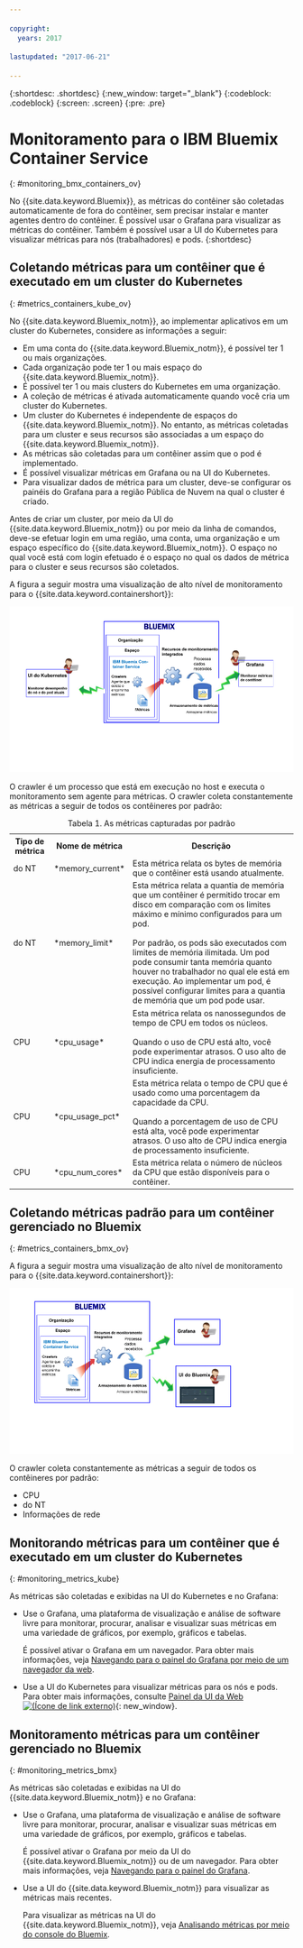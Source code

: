```yaml
---

copyright:
  years: 2017

lastupdated: "2017-06-21"

---
```



{:shortdesc: .shortdesc}
{:new_window: target="_blank"}
{:codeblock: .codeblock}
{:screen: .screen}
{:pre: .pre}


# Monitoramento para o IBM Bluemix Container Service
{: #monitoring_bmx_containers_ov}

No {{site.data.keyword.Bluemix}}, as métricas do contêiner são coletadas automaticamente de fora do contêiner, sem precisar instalar e manter agentes dentro do contêiner. É possível usar o Grafana para visualizar as métricas do contêiner. Também é possível usar a UI do Kubernetes para visualizar métricas para nós (trabalhadores) e pods.
{:shortdesc}

## Coletando métricas para um contêiner que é executado em um cluster do Kubernetes
{: #metrics_containers_kube_ov}

No {{site.data.keyword.Bluemix_notm}}, ao implementar aplicativos em um cluster do Kubernetes, considere as informações a seguir:

* Em uma conta do {{site.data.keyword.Bluemix_notm}}, é possível ter 1 ou mais organizações.
* Cada organização pode ter 1 ou mais espaço do {{site.data.keyword.Bluemix_notm}}.
* É possível ter 1 ou mais clusters do Kubernetes em uma organização.
* A coleção de métricas é ativada automaticamente quando você cria um cluster do Kubernetes.
* Um cluster do Kubernetes é independente de espaços do {{site.data.keyword.Bluemix_notm}}. No entanto, as métricas coletadas para um cluster e seus recursos são associadas a um espaço do {{site.data.keyword.Bluemix_notm}}.
* As métricas são coletadas para um contêiner assim que o pod é implementado.
* É possível visualizar métricas em Grafana ou na UI do Kubernetes.
* Para visualizar dados de métrica para um cluster, deve-se configurar os painéis do Grafana para a região Pública de Nuvem na qual o cluster é criado.

Antes de criar um cluster, por meio da UI do {{site.data.keyword.Bluemix_notm}} ou por meio da linha de comandos, deve-se efetuar login em uma região, uma conta, uma organização e um espaço específico do {{site.data.keyword.Bluemix_notm}}. O espaço no qual você está com login efetuado é o espaço no qual os dados de métrica para o cluster e seus recursos são coletados.

A figura a seguir mostra uma visualização de alto nível de monitoramento para o {{site.data.keyword.containershort}}:

![Visão geral do componente de alto nível para contêineres implementados em um cluster do Kubernetes](images/monitoring_kube.gif "Visão geral do componente de alto nível para contêineres implementados em um cluster do Kubernetes")

O crawler é um processo que está em execução no host e executa o monitoramento sem agente para métricas. O crawler coleta constantemente as métricas a seguir de todos os contêineres por padrão:

<table>
  <caption>Tabela 1.  As métricas capturadas por padrão</caption>
  <tr>
    <th>Tipo de métrica</th>
    <th>Nome de métrica</th>
    <th>Descrição</th>
  </tr>
  <tr>
    <td>do NT</td>
    <td>*memory_current*</td>
    <td>Esta métrica relata os bytes de memória que o contêiner está usando atualmente. </td>
  </tr>
  <tr>
    <td>do NT</td>
    <td>*memory_limit*</td>
    <td>Esta métrica relata a quantia de memória que um contêiner é permitido trocar em disco em comparação com os limites máximo e mínimo configurados para um pod. <br> <br>Por padrão, os pods são executados com limites de memória ilimitada. Um pod pode consumir tanta memória quanto houver no trabalhador no qual ele está em execução. Ao implementar um pod, é possível configurar limites para a quantia de memória que um pod pode usar. </td>
  </tr>
  <tr>
    <td>CPU</td>
    <td>*cpu_usage*</td>
    <td>Esta métrica relata os nanossegundos de tempo de CPU em todos os núcleos. <br><br>Quando o uso de CPU está alto, você pode experimentar atrasos. O uso alto de CPU indica energia de processamento insuficiente.</td>
  </tr>
  <tr>
    <td>CPU</td>
    <td>*cpu_usage_pct*</td>
    <td>Esta métrica relata o tempo de CPU que é usado como uma porcentagem da capacidade da CPU. <br><br>Quando a porcentagem de uso de CPU está alta, você pode experimentar atrasos. O uso alto de CPU indica energia de processamento insuficiente.</td>
  </tr>
  <tr>
    <td>CPU</td>
    <td>*cpu_num_cores*</td>
    <td>Esta métrica relata o número de núcleos da CPU que estão disponíveis para o contêiner.</td>
  </tr>
</table>


## Coletando métricas padrão para um contêiner gerenciado no Bluemix
{: #metrics_containers_bmx_ov}

A figura a seguir mostra uma visualização de alto nível de monitoramento para o {{site.data.keyword.containershort}}:

![Visão geral do componente de alto nível para contêineres implementados em uma infraestrutura de nuvem gerenciada do {{site.data.keyword.Bluemix_notm}} ](images/monitoring_bmx.gif "Visão geral do componente de alto nível para contêineres implementados em uma infraestrutura de nuvem gerenciada do {{site.data.keyword.Bluemix_notm}} ")

O crawler coleta constantemente as métricas a seguir de todos os contêineres por padrão:

* CPU
* do NT
* Informações de rede


## Monitorando métricas para um contêiner que é executado em um cluster do Kubernetes
{: #monitoring_metrics_kube}

As métricas são coletadas e exibidas na UI do Kubernetes e no Grafana:

* Use o Grafana, uma plataforma de visualização e análise de software livre para monitorar, procurar, analisar e visualizar suas métricas em uma variedade de gráficos, por exemplo, gráficos e tabelas.
 
    É possível ativar o Grafana em um navegador. Para obter mais informações, veja [Navegando para o painel do Grafana por meio de um navegador da web](/docs/services/cloud-monitoring/grafana/navigating_grafana.html#launch_grafana_from_browser).
    
* Use a UI do Kubernetes para visualizar métricas para os nós e pods. Para obter mais informações, consulte [Painel da UI da Web![(Ícone de link externo)](../../../icons/launch-glyph.svg "Ícone de link externo")](https://kubernetes.io/docs/tasks/access-application-cluster/web-ui-dashboard/ "Ícone de link externo"){: new_window}.


## Monitoramento métricas para um contêiner gerenciado no Bluemix
{: #monitoring_metrics_bmx}

As métricas são coletadas e exibidas na UI do {{site.data.keyword.Bluemix_notm}} e no Grafana:

* Use o Grafana, uma plataforma de visualização e análise de software livre para monitorar, procurar, analisar e visualizar suas métricas em uma variedade de gráficos, por exemplo, gráficos e tabelas.
 
    É possível ativar o Grafana por meio da UI do {{site.data.keyword.Bluemix_notm}} ou de um navegador. Para obter mais informações, veja [Navegando para o painel do Grafana](/docs/services/cloud-monitoring/grafana/navigating_grafana.html#navigating_grafana).
    

* Use a UI do {{site.data.keyword.Bluemix_notm}} para visualizar as métricas mais recentes.

    Para visualizar as métricas na UI do {{site.data.keyword.Bluemix_notm}}, veja [Analisando métricas por meio do console do Bluemix](/docs/services/cloud-monitoring/containers/analyzing_metrics_bmx_ui.html#analyzing_metrics_bmx_ui).



    

